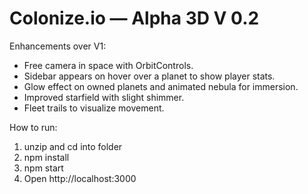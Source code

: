 Colonize.io — Alpha 3D V 0.2
=======================================

Enhancements over V1:
- Free camera in space with OrbitControls.
- Sidebar appears on hover over a planet to show player stats.
- Glow effect on owned planets and animated nebula for immersion.
- Improved starfield with slight shimmer.
- Fleet trails to visualize movement.

How to run:
1. unzip and cd into folder
2. npm install
3. npm start
4. Open http://localhost:3000
